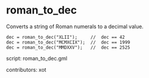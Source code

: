 roman_to_dec
============

Converts a string of Roman numerals to a decimal value.

    dec = roman_to_dec("XLII");     //  dec == 42
    dec = roman_to_dec("MCMXCIX");  //  dec == 1999
    dec = roman_to_dec("MMDXXV");   //  dec == 2525

script: roman_to_dec.gml

contributors: xot
